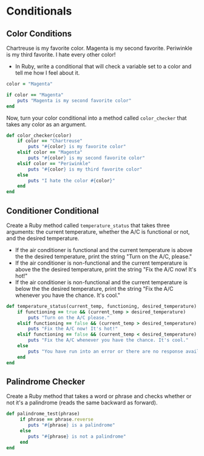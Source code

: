 # Conditionals

## Color Conditions

Chartreuse is my favorite color. Magenta is my second favorite. Periwinkle is my third favorite. I hate every other color!
* In Ruby, write a conditional that will check a variable set to a color and tell me how I feel about it.

```ruby
color = "Magenta"

if color == "Magenta"
	puts "Magenta is my second favorite color"
end
```

Now, turn your color conditional into a method called `color_checker` that takes any color as an argument.

```ruby
def color_checker(color)
	if color == "Chartreuse"
		puts "#{color} is my favorite color"
	elsif color == "Magenta"
		puts "#{color} is my second favorite color"
	elsif color == "Periwinkle"
		puts "#{color} is my third favorite color"
	else
		puts "I hate the color #{color}"
	end
end
```

## Conditioner Conditional
Create a Ruby method called `temperature_status` that takes three arguments: the current temperature, whether the A/C is functional or not, and the desired temperature.

  - If the air conditioner is functional and the current temperature is above the the desired temperature, print the string "Turn on the A/C, please."
  - If the air conditioner is non-functional and the current temperature is above the the desired temperature, print the string "Fix the A/C now!  It's hot!"
  - If the air conditioner is non-functional and the current temperature is below the the desired temperature, print the string "Fix the A/C whenever you have the chance. It's cool."

```ruby
def temperature_status(current_temp, functioning, desired_temperature)
	if functioning == true && (current_temp > desired_temperature)
		puts "Turn on the A/C please."
	elsif functioning == false && (current_temp > desired_temperature)
		puts "Fix the A/C now! It's hot!"
	elsif functioning == false && (current_temp < desired_temperature)
		puts "Fix the A/C whenever you have the chance. It's cool."
	else
		puts "You have run into an error or there are no response available"
	end
end
```

## Palindrome Checker

Create a Ruby method that takes a word or phrase and checks whether or not it's a palindrome (reads the same backward as forward).

```ruby
def palindrome_test(phrase)
	 if phrase == phrase.reverse
	 	puts "#{phrase} is a palindrome"
	 else
	 	puts "#{phrase} is not a palindrome"
	 end
end

```
